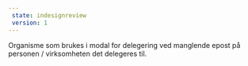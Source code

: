 ```yaml
---
 state: indesignreview
 version: 1
---
```

Organisme som brukes i modal for delegering ved manglende epost på personen / virksomheten det delegeres til.
